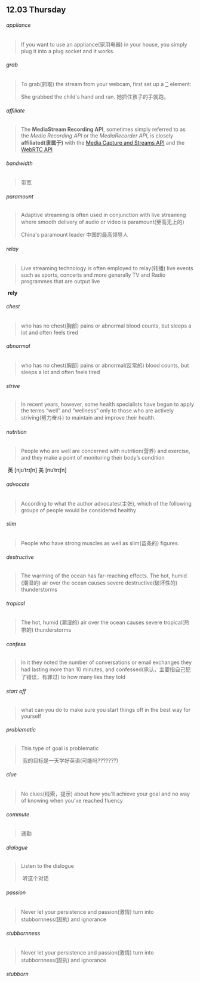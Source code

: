 ## 12.03	Thursday

###### appliance 

> If you want to use an appliance(家用电器) in your house, you simply plug it into a plug socket and it works.

###### grab

> To grab(抓取) the stream from your webcam, first set up a [``](https://developer.mozilla.org/en-US/docs/Web/HTML/Element/video) element:
>
> She grabbed the child's hand and ran.
> 	她抓住孩子的手就跑。

###### affiliate

> The **MediaStream Recording API**, sometimes simply referred to as the *Media Recording API* or the *MediaRecorder API*, is closely **affiliated(隶属于)** with the [Media Capture and Streams API](https://developer.mozilla.org/en-US/docs/Web/API/Media_Streams_API) and the [WebRTC API](https://developer.mozilla.org/en-US/docs/Web/API/WebRTC_API)

###### bandwidth 

> 带宽

###### paramount

> Adaptive streaming is often used in conjunction with live streaming where smooth delivery of audio or video is paramount(至高无上的)
>
> China's paramount leader
> 	中国的最高领导人

###### relay

> Live streaming technology is often employed to relay(转播) live events such as sports, concerts and more generally TV and Radio programmes that are output live

​	**rely**

###### chest

> who has no chest(胸部) pains or abnormal blood counts, but sleeps a lot and often feels tired

###### abnormal

> who has no chest(胸部) pains or abnormal(反常的) blood counts, but sleeps a lot and often feels tired

###### strive

> In recent years, however, some health specialists have begun to apply the terms “well” and “wellness” only to those who are actively striving(努力奋斗) to maintain and improve their health.

###### nutrition

> People who are well are concerned with nutrition(营养) and exercise, and they make a point of monitoring their body’s
> condition

​	英 [njuˈtrɪʃn]   美 [nuˈtrɪʃn] 

###### advocate

> According to what the author advocates(主张), which of the following groups of people would be considered healthy

###### slim

>  People who have strong muscles as well as slim(苗条的) figures.

######  destructive

> The warming of the ocean has far-reaching effects. The hot, humid (潮湿的) air over the ocean causes severe destructive(破坏性的) thunderstorms

###### tropical

>The hot, humid (潮湿的) air over the ocean causes severe tropical(热带的) thunderstorms

###### confess

>In it they noted the number of conversations or email exchanges they had lasting more than 10 minutes, and confessed(承认，主要指自己犯了错误，有罪过) to how many lies they told

###### start off

> what can you do to make sure you start things off in the best way for yourself

###### problematic

> This type of goal is problematic
>
> ​	我的目标是一天学好英语(可能吗???????)

###### clue

> No clues(线索，提示) about how you'll achieve your goal and no way of knowing when you've reached fluency



###### commute

> 通勤

###### dialogue

> Listen to the dislogue
>
> ​	听这个对话



###### passion

> Never let your persistence and passion(激情) turn into stubbornness(固执) and ignorance

###### stubbornness

> Never let your persistence and passion(激情) turn into stubbornness(固执) and ignorance

###### 	stubborn